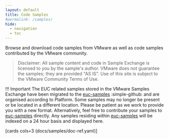 ```yaml
---
layout: default
title: Code Samples
#permalink: /samples/
hide:
  - navigation
  - toc
---
```


Browse and download code samples from VMware as well as code samples contributed by the VMware community.

> Disclaimer: All sample content and code in Sample Exchange is licensed to you by the sample's author. VMware does not guarantee the samples; they are provided "AS IS". Use of this site is subject to the VMware Community Terms of Use.

!!! Important
    The EUC related samples stored in the VMware Samples Exchange have been migrated to the [euc-samples](https://github.com/euc-dev/euc-samples) :simple-github: and are organised according to Platform. Some samples may no longer be present or be located in a different location. Please be patient as we work to provide you with a new format. Alternatively, feel free to contribute your samples to [euc-samples](https://github.com/euc-dev/euc-samples) directly.
    Any samples residing within [euc-samples](https://github.com/euc-dev/euc-samples) will be indexed on a 24 hour basis and displayed here.

[cards cols=3 (docs/samples/doc-ref.yaml)]
